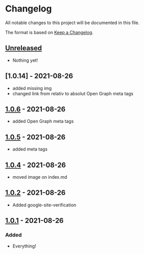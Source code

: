 # Changelog

All notable changes to this project will be documented in this file.

The format is based on [Keep a Changelog](https://keepachangelog.com/en/1.0.0/).

## [Unreleased]

- Nothing yet!

## [1.0.14] - 2021-08-26

- added missing img
- changed link from relativ to absolut Open Graph meta tags

## [1.0.6] - 2021-08-26

- added Open Graph meta tags

## [1.0.5] - 2021-08-26

- added meta tags

## [1.0.4] - 2021-08-26

- moved image on index.md

## [1.0.2] - 2021-08-26

- Added google-site-verification
  
## [1.0.1] - 2021-08-26

### Added

- Everything!

[Unreleased]: https://github.com/draschke/vsc-sap-hana-mta-dev-env-node14x/compare/v1.0.9...HEAD
[1.0.9]: https://github.com/draschke/vsc-sap-hana-mta-dev-env-node14x/compare/v1.0.6...v1.0.14
[1.0.6]: https://github.com/draschke/vsc-sap-hana-mta-dev-env-node14x/compare/v1.0.5...v1.0.6
[1.0.5]: https://github.com/draschke/vsc-sap-hana-mta-dev-env-node14x/compare/v1.0.4...v1.0.5
[1.0.4]: https://github.com/draschke/vsc-sap-hana-mta-dev-env-node14x/compare/v1.0.2...v1.0.4
[1.0.2]: https://github.com/draschke/vsc-sap-hana-mta-dev-env-node14x/compare/v1.0.1...v1.0.2
[1.0.1]: https://github.com/draschke/vsc-sap-hana-mta-dev-env-node14x/compare/v1.0.0...v1.0.1
